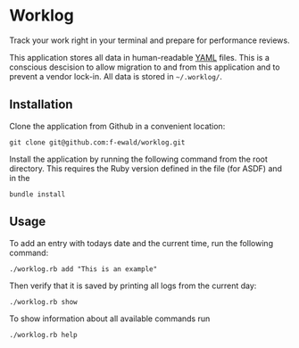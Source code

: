 # Worklog

Track your work right in your terminal and prepare for performance reviews.

This application stores all data in human-readable [YAML](https://yaml.org) files.
This is a conscious descision to allow migration to and from this application and to prevent a vendor lock-in. All data is stored in `~/.worklog/`.

## Installation

Clone the application from Github in a convenient location:

```shell
git clone git@github.com:f-ewald/worklog.git
```

Install the application by running the following command from the root directory. This requires the Ruby version defined in the [](.tool-versions) file (for ASDF) and in the [](Gemfile)

```shell
bundle install
```

## Usage

To add an entry with todays date and the current time, run the following command:

```shell
./worklog.rb add "This is an example"
```

Then verify that it is saved by printing all logs from the current day:

```shell
./worklog.rb show
```

To show information about all available commands run

```shell
./worklog.rb help
```
